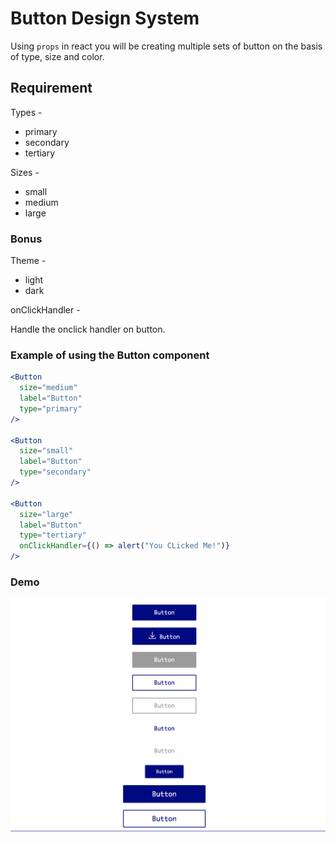 # Button Design System

Using `props` in react you will be creating multiple sets of button on the basis of type, size and color.

## Requirement

Types -

- primary
- secondary
- tertiary

Sizes -

- small
- medium
- large

### Bonus

Theme -

- light
- dark

onClickHandler -

Handle the onclick handler on button.

### Example of using the Button component

```jsx
<Button
  size="medium"
  label="Button"
  type="primary"
/>

<Button
  size="small"
  label="Button"
  type="secondary"
/>

<Button
  size="large"
  label="Button"
  type="tertiary"
  onClickHandler={() => alert("You CLicked Me!")}
/>
```

### Demo

![Button Display](./buttons.png)
